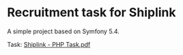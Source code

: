 # Recruitment task for Shiplink

A simple project based on Symfony 5.4.

Task:
[Shiplink - PHP Task.pdf](docs%2FShiplink_-_PHP_Task.pdf)
